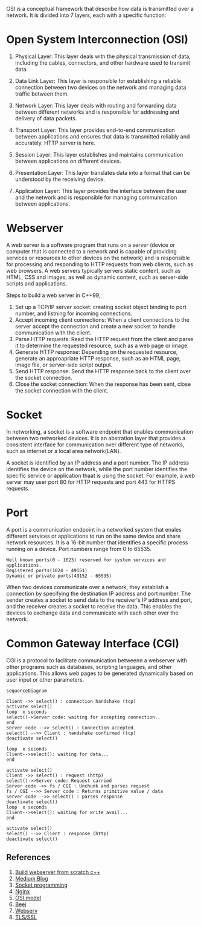 OSI is a conceptual framework that describe how data is transmitted over a network. It is divided into 7 layers, each with a specific function:
# Open System Interconnection (OSI)

1. Physical Layer: This layer deals with the physical transmission of data, including the cables, connectors, and other hardware used to transmit data.

2. Data Link Layer: This layer is responsible for establishing a reliable connection between two devices on the network and managing data traffic between them.

3. Network Layer: This layer deals with routing and forwarding data between different networks and is responsible for addressing and delivery of data packets.

4. Transport Layer: This layer provides end-to-end communication between applications and ensures that data is transmitted reliably and accurately. HTTP server is here.

5. Session Layer: This layer establishes and maintains communication between applications on different devices.

6. Presentation Layer: This layer translates data into a format that can be understood by the receiving device.

7. Application Layer: This layer provides the interface between the user and the network and is responsible for managing communication between applications.


# Webserver
A web server is a software program that runs on a server (device or computer that is connected to a network and is capable of providing services or resources to other devices on the network) and is responsible for processing and responding to HTTP requests from web clients, such as web browsers. A web servers typically servers static content, such as HTML, CSS and images, as well as dynamic content, such as server-side scripts and applications.

Steps to build a web server in C++99, 
1. Set up a TCP/IP server socket: creating socket object binding to port number, and listning for incoming connections.
2. Accept incoming client connections: When a client connections to the server accept the connection and create a new socket to handle communication with the client.
3. Parse HTTP requests: Read the HTTP request from the client and parse it to determine the requested resource, such as a web page or image.
4. Generate HTTP response: Depending on the requested resource, generate an approapriate HTTP response, such as an HTML page, image file, or server-side script output.
5. Send HTTP response: Send the HTTP response back to the client over the socket connection.
6. Close the socket connection: When the response has been sent, close the socket connection with the client.

# Socket
In networking, a socket is a software endpoint that enables communication between two networked devices. It is an abstration layer that provides a consistent interface for communication over different type of networks, such as internet or a local area network(LAN).

A socket is identified by an IP address and a port number. The IP address identifies the device on the network, while the port number identifies the specific service or application thaat is using the socket. For example, a web server may user port 80 for HTTP requests and port 443 for HTTPS requests.

# Port
A port is a communication endpoint in a networked system that enales different services or applications to run on the same device and share network resources. It is a 16-bit number that identifies a specific process running on a device. Port numbers range from  0 to 65535.

```
Well known ports(0 - 1023) reserved for system services and applications.
Registered ports(1024 - 49151)
Dynamic or private ports(49152 - 65535)
```

When two devices communicate over a network, they establish a connection by specifying the destination IP address and port number. The sender creates a socket to send data to the receiver's IP address and port, and the receiver creates a socket to receive the data. This enables the devices to exchange data and communicate with each other over the network.

# Common Gateway Interface (CGI)
CGI is a protocol to facilitate communication betweenn a webserver with other programs such as databases, scripting languages, and other applications. This allows web pages to be generated dynamically based on user input or other parameters.

```mermaid
sequenceDiagram

Client ->> select() : connection handshake (tcp)
activate select()
loop  x seconds
select()->Server code: waiting for accepting connection..
end
Server code -->> select() : Connection accepted
select() -->> Client : handshake confirmed (tcp)
deactivate select()

loop  x seconds
Client-->select(): waiting for data...
end

activate select()
Client ->> select() : request (http)
select()->>Server code: Request carried  
Server code ->> fs / CGI : Unchunk and parses request 
fs / CGI -->> Server code : Returns primitive value / data
Server code -->> select() : parses response
deactivate select()
loop  x seconds
Client-->select(): waiting for write avail...
end

activate select()
select() -->> Client : response (http)
deactivate select()
```

## References
1. [Build webserver from scratch c++](https://www.youtube.com/watch?v=bEsRapsPAWI)
2. [Medium Blog](https://medium.com/from-the-scratch/http-server-what-do-you-need-to-know-to-build-a-simple-http-server-from-scratch-d1ef8945e4fa)
3. [Socket programming](https://www.geeksforgeeks.org/socket-programming-in-cc-handling-multiple-clients-on-server-without-multi-threading/)
4. [Nginx](https://www.server-world.info/en/note?os=Ubuntu_20.04&p=nginx&f=1)
5. [OSI model](https://www.cloudflare.com/en-gb/learning/ddos/glossary/open-systems-interconnection-model-osi/)
6. [Beej](https://beej.us/guide/bgnet/)
7. [Webserv](https://github.com/Jibus22/webserv/wiki)
8. [TLS/SSL](https://www.youtube.com/watch?v=LJDsdSh1CYM)